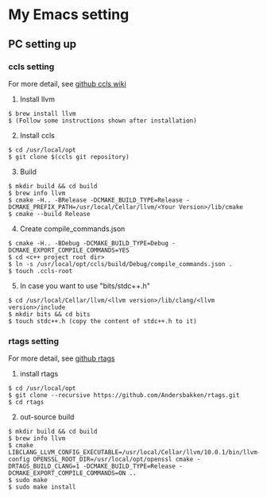 # My Emacs setting

## PC setting up

### ccls setting
For more detail, see [github ccls wiki](https://github.com/MaskRay/ccls/wiki/Build)  
1. Install llvm  
```
$ brew install llvm
$ (Follow some instructions shown after installation)
```


2. Install ccls  
```
$ cd /usr/local/opt
$ git clone $(ccls git repository)
```

3. Build 
```
$ mkdir build && cd build
$ brew info llvm
$ cmake -H.. -BRelease -DCMAKE_BUILD_TYPE=Release -DCMAKE_PREFIX_PATH=/usr/local/Cellar/llvm/<Your Version>/lib/cmake
$ cmake --build Release
```

4. Create compile_commands.json
```
$ cmake -H.. -BDebug -DCMAKE_BUILD_TYPE=Debug -DCMAKE_EXPORT_COMPILE_COMMANDS=YES
$ cd <c++ project root dir>
$ ln -s /usr/local/opt/ccls/build/Debug/compile_commands.json .
$ touch .ccls-root
```

5. In case you want to use "bits/stdc++.h"
```
$ cd /usr/local/Cellar/llvm/<llvm version>/lib/clang/<llvm version>/include
$ mkdir bits && cd bits
$ touch stdc++.h (copy the content of stdc++.h to it)
```

### rtags setting
For more detail, see [github rtags](https://github.com/Andersbakken/rtags/wiki)
1. install rtags  
```
$ cd /usr/local/opt
$ git clone --recursive https://github.com/Andersbakken/rtags.git
$ cd rtags
```

2. out-source build  
```
$ mkdir build && cd build
$ brew info llvm
$ cmake LIBCLANG_LLVM_CONFIG_EXECUTABLE=/usr/local/Cellar/llvm/10.0.1/bin/llvm-config OPENSSL_ROOT_DIR=/usr/local/opt/openssl cmake -DRTAGS_BUILD_CLANG=1 -DCMAKE_BUILD_TYPE=Release -DCMAKE_EXPORT_COMPILE_COMMANDS=ON ..
$ sudo make
$ sudo make install
```
